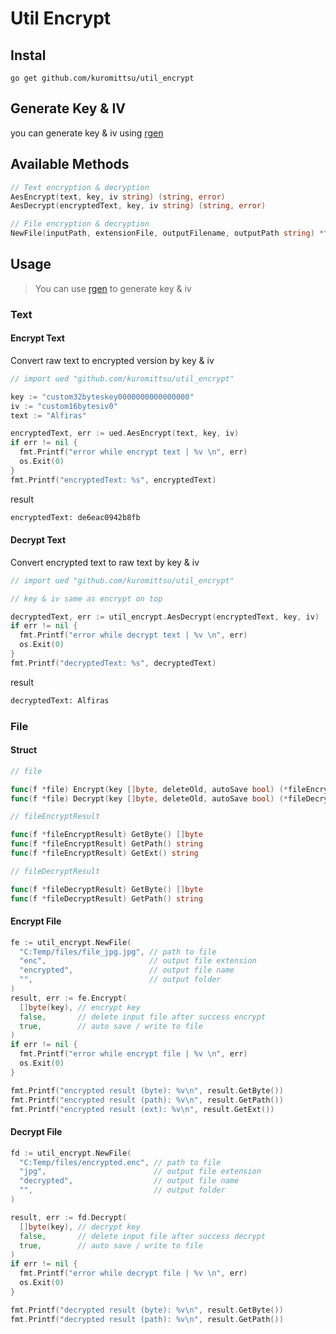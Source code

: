 # Util Encrypt

## Instal

```
go get github.com/kuromittsu/util_encrypt
```

## Generate Key & IV

you can generate key & iv using [rgen](https://github.com/kuromittsu/rgen)

## Available Methods

```go
// Text encryption & decryption
AesEncrypt(text, key, iv string) (string, error)
AesDecrypt(encryptedText, key, iv string) (string, error)

// File encryption & decryption
NewFile(inputPath, extensionFile, outputFilename, outputPath string) *file
```

## Usage

> You can use [rgen](https://github.com/kuromittsu/rgen) to generate key & iv

### Text

#### Encrypt Text

Convert raw text to encrypted version by key & iv

```go
// import ued "github.com/kuromittsu/util_encrypt"

key := "custom32byteskey0000000000000000"
iv := "custom16bytesiv0"
text := "Alfiras"

encryptedText, err := ued.AesEncrypt(text, key, iv)
if err != nil {
  fmt.Printf("error while encrypt text | %v \n", err)
  os.Exit(0)
}
fmt.Printf("encryptedText: %s", encryptedText)
```

result

```txt
encryptedText: de6eac0942b8fb
```

#### Decrypt Text

Convert encrypted text to raw text by key & iv

```go
// import ued "github.com/kuromittsu/util_encrypt"

// key & iv same as encrypt on top

decryptedText, err := util_encrypt.AesDecrypt(encryptedText, key, iv)
if err != nil {
  fmt.Printf("error while decrypt text | %v \n", err)
  os.Exit(0)
}
fmt.Printf("decryptedText: %s", decryptedText)
```

result

```txt
decryptedText: Alfiras
```

### File

#### Struct

```go
// file

func(f *file) Encrypt(key []byte, deleteOld, autoSave bool) (*fileEncryptResult, error)
func(f *file) Decrypt(key []byte, deleteOld, autoSave bool) (*fileDecryptResult, error)
```

```go
// fileEncryptResult

func(f *fileEncryptResult) GetByte() []byte
func(f *fileEncryptResult) GetPath() string
func(f *fileEncryptResult) GetExt() string
```

```go
// fileDecryptResult

func(f *fileDecryptResult) GetByte() []byte
func(f *fileDecryptResult) GetPath() string
```

#### Encrypt File

```go
fe := util_encrypt.NewFile(
  "C:Temp/files/file_jpg.jpg", // path to file
  "enc",                       // output file extension
  "encrypted",                 // output file name
  "",                          // output folder
)
result, err := fe.Encrypt(
  []byte(key), // encrypt key
  false,       // delete input file after success encrypt
  true,        // auto save / write to file
)
if err != nil {
  fmt.Printf("error while encrypt file | %v \n", err)
  os.Exit(0)
}

fmt.Printf("encrypted result (byte): %v\n", result.GetByte())
fmt.Printf("encrypted result (path): %v\n", result.GetPath())
fmt.Printf("encrypted result (ext): %v\n", result.GetExt())
```

#### Decrypt File

```go
fd := util_encrypt.NewFile(
  "C:Temp/files/encrypted.enc", // path to file
  "jpg",                        // output file extension
  "decrypted",                  // output file name
  "",                           // output folder
)

result, err := fd.Decrypt(
  []byte(key), // decrypt key
  false,       // delete input file after success decrypt
  true,        // auto save / write to file
)
if err != nil {
  fmt.Printf("error while decrypt file | %v \n", err)
  os.Exit(0)
}

fmt.Printf("decrypted result (byte): %v\n", result.GetByte())
fmt.Printf("decrypted result (path): %v\n", result.GetPath())
```
